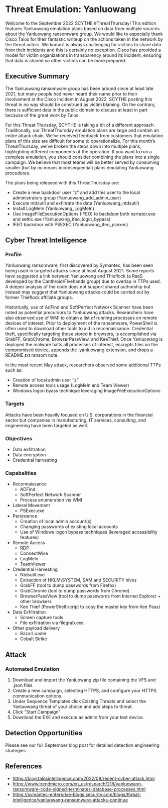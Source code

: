 # Threat Emulation: Yanluowang 
Welcome to the September 2022 SCYTHE #ThreatThursday! This edition features Yanluowang emulation plans based on data from multiple sources about the Yanluowang ransomware group. We would like to especially thank Cisco Talos for their fantastic writeup on the actions taken in the network by the threat actors. We know it is always challenging for victims to share data from their incidents and this is certainly no exception. Cisco has provided a model for victim organizations in transparency around its incident, ensuring that data is shared so other victims can be more prepared.

## Executive Summary
The Yanluowang ransomware group has been around since at least late 2021, but many people had never heard their name prior to their involvement in the Cisco incident in August 2022. SCYTHE posting this threat in no way should be construed as victim blaming. On the contrary, there is sufficient data in the public domain to discuss at least in part because of the great work by Talos.

For this Threat Thursday, SCYTHE is taking a bit of a different approach. Traditionally, our ThreatThursday emulation plans are large and contain an entire attack chain. We’ve received feedback from customers that emulation plans of this size are difficult for some to operationalize. For this month’s ThreatThursday, we’ve broken the steps down into multiple plans, highlighting different components of the operation. If you want to run a complete emulation, you should consider combining the plans into a single campaign. We believe that most teams will be better served by consuming smaller (but by no means inconsequential) plans emulating Yanluowang procedures.

The plans being released with this ThreatThursday are:
* Create a new backdoor user “z” and add this user to the local administrators group (Yanluowang_add_admin_user)
* Execute ntdsutil and exfiltrate the data (Yanluowang_ntdsutil)
* Install LogMeIn (Yanluowang_LogMeIn)
* Use ImageFileExecutionOptions (IFEO) to backdoor both narrator.exe and sethc.exe (Yanluowang_ifeo_login_bypass)
* IFEO backdoor with PSEXEC (Yanluowang_ifeo_psexec)

## Cyber Threat Intelligence

### Profile
Yanluowang ransomware, first discovered by Symantec, has been seen being used in targeted attacks since at least August 2021. Some reports have suggested a link between Yanluowang and Thieflock (a RaaS developed by the Canthroid/Fivehands group) due to overlap in TTPs used. A deeper analysis of the code does not support shared authorship but instead may suggest that Yanluowang attacks could be carried out by former Thieflock affiliate groups.

Historically, use of AdFind and SoftPerfect Network Scanner have been noted as potential precursors to Yanluowang attacks. Researchers have also observed use of WMI to obtain a list of running processes on remote devices of interest. Prior to deployment of the ransomware, PowerShell is often used to download other tools to aid in reconnaissance. Credential theft, specifically targeting those stored in browsers, is accomplished via GrabFF, GrabChrome, BrowserPassView, and KeeThief. Once Yanluowang is deployed the malware halts all processes of interest, encrypts files on the compromised device, appends the .yanluowang extension, and drops a README.txt ransom note.

In the most recent May attack, researchers observed some additional TTPs such as:
* Creation of local admin user “z”
* Remote access tools usage (LogMeIn and Team Viewer)
* Windows logon byass technique leveraging ImageFileExecutionOptions


### Targets
Attacks have been heavily focused on U.S. corporations in the financial sector but companies in manufacturing, IT services, consulting, and engineering have been targeted as well.

### Objectives
* Data exfiltration
* Data encryption
* Credential harvesting

### Capabalities
* Reconnaissance
  * ADFind
  * SoftPerfect Network Scanner
  * Process enumeration via WMI
* Lateral Movement
  * PSExec.exe
* Persistence
  * Creation of local admin account(s)
  * Changing passwords of existing local accounts
  * Use of Windows logon bypass techniques (leveraged accessibility features)
* Remote Access
  * RDP
  * ConnectWise
  * LogMeIn
  * TeamViewer
* Credential Harvesting
  * Ntdsutil.exe
  * Extraction of HKLM\SYSTEM, SAM and SECURITY hives
  * GrabFF (tool to dump passwords from Firefox)
  * GrabChrome (tool to dump passwords from Chrome)
  * BrowserPassView (tool to dump passwords from Internet Explorer + other browsers
  * Kee Thief (PowerShell script to copy the master key from Kee Pass)
* Data Exfiltration
  * Screen capture tools
  * File exfiltration via filegrab.exe
* Other payload delivery
  * BazarLoader
  * Cobalt Strike



## Attack

### Automated Emulation
1. Download and import the Yanluowang.zip file containing the VFS and .json files
2. Create a new campaign, selecting HTTPS, and configure your HTTPS communication options.
3. Under Sequence Templates click Existing Threats and select the Yanluowang threat of your choice and add steps to threat.
4. Click "Start Campaign"
5. Download the EXE and execute as admin from your test device.

## Detection Opportunities
Please see our full September blog post for detailed detection engineering strategies

## References
* https://blog.talosintelligence.com/2022/08/recent-cyber-attack.html
* https://www.trendmicro.com/en_us/research/21/l/yanluowang-ransomware-code-signed-terminates-database-processes.html
* https://symantec-enterprise-blogs.security.com/blogs/threat-intelligence/yanluowang-ransomware-attacks-continue

